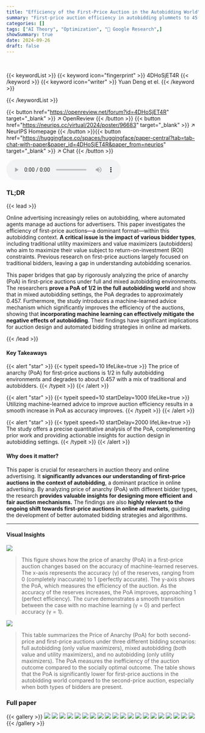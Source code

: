 ```yaml
---
title: "Efficiency of the First-Price Auction in the Autobidding World"
summary: "First-price auction efficiency in autobidding plummets to 45.7% with mixed bidders, but machine-learned advice restores optimality."
categories: []
tags: ["AI Theory", "Optimization", "🏢 Google Research",]
showSummary: true
date: 2024-09-26
draft: false
---
```


<br>

{{< keywordList >}}
{{< keyword icon="fingerprint" >}} 4DHoSjET4R {{< /keyword >}}
{{< keyword icon="writer" >}} Yuan Deng et el. {{< /keyword >}}
 
{{< /keywordList >}}

{{< button href="https://openreview.net/forum?id=4DHoSjET4R" target="_blank" >}}
↗ OpenReview
{{< /button >}}
{{< button href="https://neurips.cc/virtual/2024/poster/96683" target="_blank" >}}
↗ NeurIPS Homepage
{{< /button >}}{{< button href="https://huggingface.co/spaces/huggingface/paper-central?tab=tab-chat-with-paper&paper_id=4DHoSjET4R&paper_from=neurips" target="_blank" >}}
↗ Chat
{{< /button >}}



<audio controls>
    <source src="https://ai-paper-reviewer.com/4DHoSjET4R/podcast.wav" type="audio/wav">
    Your browser does not support the audio element.
</audio>


### TL;DR


{{< lead >}}

Online advertising increasingly relies on autobidding, where automated agents manage ad auctions for advertisers.  This paper investigates the efficiency of first-price auctions—a dominant format—within this autobidding context.  **A critical issue is the impact of various bidder types**, including traditional utility maximizers and value maximizers (autobidders) who aim to maximize their value subject to return-on-investment (ROI) constraints. Previous research on first-price auctions largely focused on traditional bidders, leaving a gap in understanding autobidding scenarios.

This paper bridges that gap by rigorously analyzing the price of anarchy (PoA) in first-price auctions under full and mixed autobidding environments. The researchers **prove a PoA of 1/2 in the full autobidding world** and show that in mixed autobidding settings, the PoA degrades to approximately 0.457.  Furthermore, the study introduces a machine-learned advice mechanism which significantly improves the efficiency of the auctions, showing that **incorporating machine learning can effectively mitigate the negative effects of autobidding**.  Their findings have significant implications for auction design and automated bidding strategies in online ad markets.

{{< /lead >}}


#### Key Takeaways

{{< alert "star" >}}
{{< typeit speed=10 lifeLike=true >}} The price of anarchy (PoA) for first-price auctions is 1/2 in fully autobidding environments and degrades to about 0.457 with a mix of traditional and autobidders. {{< /typeit >}}
{{< /alert >}}

{{< alert "star" >}}
{{< typeit speed=10 startDelay=1000 lifeLike=true >}} Utilizing machine-learned advice to improve auction efficiency results in a smooth increase in PoA as accuracy improves. {{< /typeit >}}
{{< /alert >}}

{{< alert "star" >}}
{{< typeit speed=10 startDelay=2000 lifeLike=true >}} The study offers a precise quantitative analysis of the PoA, complementing prior work and providing actionable insights for auction design in autobidding settings. {{< /typeit >}}
{{< /alert >}}

#### Why does it matter?
This paper is crucial for researchers in auction theory and online advertising.  It **significantly advances our understanding of first-price auctions in the context of autobidding**, a dominant practice in online advertising. By analyzing price of anarchy (PoA) with different bidder types, the research **provides valuable insights for designing more efficient and fair auction mechanisms.** The findings are also **highly relevant to the ongoing shift towards first-price auctions in online ad markets**, guiding the development of better automated bidding strategies and algorithms.

------
#### Visual Insights



![](https://ai-paper-reviewer.com/4DHoSjET4R/figures_8_1.jpg)

> This figure shows how the price of anarchy (PoA) in a first-price auction changes based on the accuracy of machine-learned reserves.  The x-axis represents the accuracy (γ) of the reserves, ranging from 0 (completely inaccurate) to 1 (perfectly accurate). The y-axis shows the PoA, which measures the efficiency of the auction. As the accuracy of the reserves increases, the PoA improves, approaching 1 (perfect efficiency).  The curve demonstrates a smooth transition between the case with no machine learning (γ = 0) and perfect accuracy (γ = 1).





![](https://ai-paper-reviewer.com/4DHoSjET4R/tables_1_1.jpg)

> This table summarizes the Price of Anarchy (PoA) for both second-price and first-price auctions under three different bidding scenarios: full autobidding (only value maximizers), mixed autobidding (both value and utility maximizers), and no autobidding (only utility maximizers).  The PoA measures the inefficiency of the auction outcome compared to the socially optimal outcome. The table shows that the PoA is significantly lower for first-price auctions in the autobidding world compared to the second-price auction, especially when both types of bidders are present.





### Full paper

{{< gallery >}}
<img src="https://ai-paper-reviewer.com/4DHoSjET4R/1.png" class="grid-w50 md:grid-w33 xl:grid-w25" />
<img src="https://ai-paper-reviewer.com/4DHoSjET4R/2.png" class="grid-w50 md:grid-w33 xl:grid-w25" />
<img src="https://ai-paper-reviewer.com/4DHoSjET4R/3.png" class="grid-w50 md:grid-w33 xl:grid-w25" />
<img src="https://ai-paper-reviewer.com/4DHoSjET4R/4.png" class="grid-w50 md:grid-w33 xl:grid-w25" />
<img src="https://ai-paper-reviewer.com/4DHoSjET4R/5.png" class="grid-w50 md:grid-w33 xl:grid-w25" />
<img src="https://ai-paper-reviewer.com/4DHoSjET4R/6.png" class="grid-w50 md:grid-w33 xl:grid-w25" />
<img src="https://ai-paper-reviewer.com/4DHoSjET4R/7.png" class="grid-w50 md:grid-w33 xl:grid-w25" />
<img src="https://ai-paper-reviewer.com/4DHoSjET4R/8.png" class="grid-w50 md:grid-w33 xl:grid-w25" />
<img src="https://ai-paper-reviewer.com/4DHoSjET4R/9.png" class="grid-w50 md:grid-w33 xl:grid-w25" />
<img src="https://ai-paper-reviewer.com/4DHoSjET4R/10.png" class="grid-w50 md:grid-w33 xl:grid-w25" />
<img src="https://ai-paper-reviewer.com/4DHoSjET4R/11.png" class="grid-w50 md:grid-w33 xl:grid-w25" />
<img src="https://ai-paper-reviewer.com/4DHoSjET4R/12.png" class="grid-w50 md:grid-w33 xl:grid-w25" />
<img src="https://ai-paper-reviewer.com/4DHoSjET4R/13.png" class="grid-w50 md:grid-w33 xl:grid-w25" />
<img src="https://ai-paper-reviewer.com/4DHoSjET4R/14.png" class="grid-w50 md:grid-w33 xl:grid-w25" />
<img src="https://ai-paper-reviewer.com/4DHoSjET4R/15.png" class="grid-w50 md:grid-w33 xl:grid-w25" />
<img src="https://ai-paper-reviewer.com/4DHoSjET4R/16.png" class="grid-w50 md:grid-w33 xl:grid-w25" />
<img src="https://ai-paper-reviewer.com/4DHoSjET4R/17.png" class="grid-w50 md:grid-w33 xl:grid-w25" />
<img src="https://ai-paper-reviewer.com/4DHoSjET4R/18.png" class="grid-w50 md:grid-w33 xl:grid-w25" />
<img src="https://ai-paper-reviewer.com/4DHoSjET4R/19.png" class="grid-w50 md:grid-w33 xl:grid-w25" />
<img src="https://ai-paper-reviewer.com/4DHoSjET4R/20.png" class="grid-w50 md:grid-w33 xl:grid-w25" />
{{< /gallery >}}